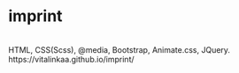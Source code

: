 # imprint
</br>
HTML, CSS(Scss), @media, Bootstrap, Animate.css, JQuery.
</br>
https://vitalinkaa.github.io/imprint/


